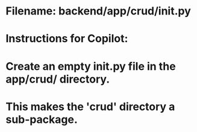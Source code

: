 # Filename: backend/app/crud/__init__.py
# Instructions for Copilot:
# Create an empty __init__.py file in the app/crud/ directory.
# This makes the 'crud' directory a sub-package.
